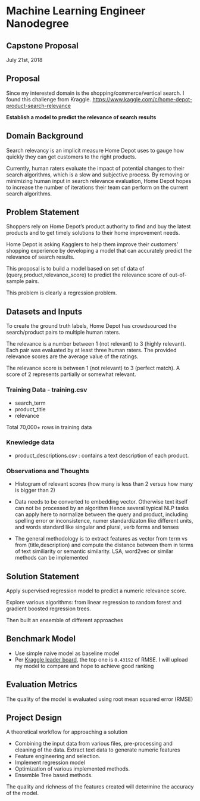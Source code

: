 # Machine Learning Engineer Nanodegree

## Capstone Proposal
July 21st, 2018

## Proposal

Since my interested domain is the shopping/commerce/vertical search. 
I found this challenge from Kraggle. https://www.kaggle.com/c/home-depot-product-search-relevance

**Establish a model to predict the relevance of search results**


## Domain Background

Search relevancy is an implicit measure Home Depot uses to gauge how quickly they can get customers to the right products.
 
Currently, human raters evaluate the impact of potential changes to their search algorithms, 
which is a slow and subjective process. By removing or minimizing human input in search relevance evaluation, 
Home Depot hopes to increase the number of iterations their team can perform on the current search algorithms.

## Problem Statement

Shoppers rely on Home Depot’s product authority to find and buy the latest products 
and to get timely solutions to their home improvement needs. 

Home Depot is asking Kagglers to help them improve their customers' shopping experience
by developing a model that can accurately predict the relevance of search results.

This proposal is to build a model based on set of data of (query,product,relevance_score) 
to predict the relevance score of out-of-sample pairs.

This problem is clearly a regression problem.

## Datasets and Inputs

To create the ground truth labels, Home Depot has crowdsourced the search/product pairs to multiple human raters.

The relevance is a number between 1 (not relevant) to 3 (highly relevant). Each pair was evaluated by at least three human raters. 
The provided relevance scores are the average value of the ratings. 

The relevance score is between 1 (not relevant) to 3 (perfect match). A score of 2 represents partially or somewhat relevant.

### Training Data - training.csv
- search_term
- product_title
- relevance

Total 70,000+ rows in training data

### Knewledge data
- product_descriptions.csv : contains a text description of each product.

### Observations and Thoughts

- Histogram of relevant scores (how many is less than 2 versus how many is bigger than 2)

- Data needs to be converted to embedding vector. Otherwise text itself can not be processed by an algorithm
Hence several typical NLP tasks can apply here to normalize between the query and product, including
spelling error or inconsistence, numer standardizaton like different units, 
and words standard like singular and plural, verb forms and tenses

- The general methodology is to extract features as vector from term vs from (title,description) 
and compute the distance between them in terms of text similiarity or semantic similarity. 
LSA, word2vec or similar methods can be implemented


## Solution Statement

Apply supervised regression model to predict a numeric relevance score. 

Explore various algorithms: from linear regression to random forest and gradient boosted regression trees. 

Then built an ensemble of different approaches


## Benchmark Model
- Use simple naive model as baseline model
- Per [Kraggle leader board](https://www.kaggle.com/c/home-depot-product-search-relevance/leaderboard), 
the top one is `0.43192` of RMSE. I will upload my model to compare and hope to achieve good ranking


## Evaluation Metrics

The quality of the model is evaluated using root mean squared error (RMSE)


## Project Design

A theoretical workflow for approaching a solution

- Combining the input data from various files, pre-processing and cleaning of the data. 
  Extract text data to generate numeric features
- Feature engineering and selection.
- Implement regression model
- Optimization of various implemented methods.
- Ensemble Tree based methods.

The quality and richness of the features created will determine the accuracy of the model.


